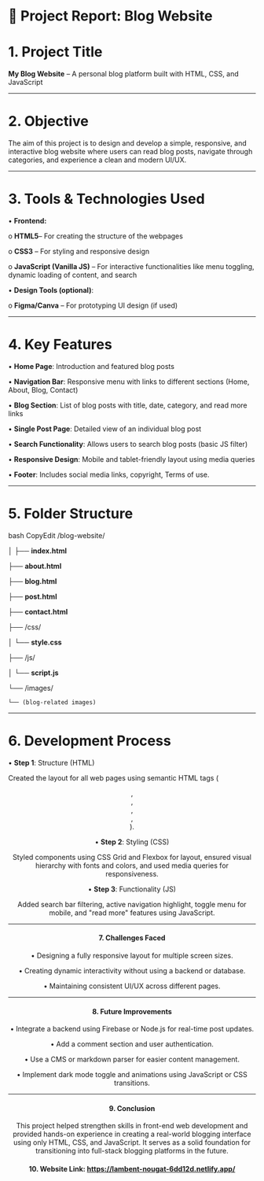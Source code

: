 # 📄 Project Report: Blog Website
# 1. Project Title
**My Blog Website** – A personal blog platform built with HTML, CSS, and JavaScript
________________________________________
# 2. Objective
The aim of this project is to design and develop a simple, responsive, and interactive blog website where users can read blog posts, navigate through categories, and experience a clean and modern UI/UX.
________________________________________
# 3. Tools & Technologies Used
•	**Frontend:**

o	**HTML5**– For creating the structure of the webpages

o	**CSS3** – For styling and responsive design

o	**JavaScript (Vanilla JS)** – For interactive functionalities like menu toggling, dynamic loading of content, and search

•	**Design Tools (optional)**:

o	**Figma/Canva** – For prototyping UI design (if used)

________________________________________
# 4. Key Features
•	**Home Page**: Introduction and featured blog posts

•	**Navigation Bar**: Responsive menu with links to different sections (Home, About, Blog, Contact)

•   **Blog Section**: List of blog posts with title, date, category, and read more links

•	**Single Post Page**: Detailed view of an individual blog post

•	**Search Functionality**: Allows users to search blog posts (basic JS filter)

•	**Responsive Design**: Mobile and tablet-friendly layout using media queries

•	**Footer**: Includes social media links, copyright, Terms of use.
________________________________________
# 5. Folder Structure
bash
CopyEdit
/blog-website/

│
├── **index.html**

├── **about.html**

├── **blog.html**

├── **post.html**

├── **contact.html**

├── /css/

│   └── **style.css**

├── /js/

│   └── **script.js**

└── /images/

    └── (blog-related images)
    
________________________________________
# 6. Development Process
•	**Step 1**: Structure (HTML)

Created the layout for all web pages using semantic HTML tags (<header>, <nav>, <section>, <article>, <footer>).

•	**Step 2**: Styling (CSS)

Styled components using CSS Grid and Flexbox for layout, ensured visual hierarchy with fonts and colors, and used media queries for responsiveness.

•	**Step 3**: Functionality (JS)

Added search bar filtering, active navigation highlight, toggle menu for mobile, and "read more" features using JavaScript.
________________________________________
# 7. Challenges Faced
•	Designing a fully responsive layout for multiple screen sizes.

•	Creating dynamic interactivity without using a backend or database.

•	Maintaining consistent UI/UX across different pages.
________________________________________
# 8. Future Improvements
•	Integrate a backend using Firebase or Node.js for real-time post updates.

•	Add a comment section and user authentication.

•	Use a CMS or markdown parser for easier content management.

•	Implement dark mode toggle and animations using JavaScript or CSS transitions.
________________________________________
# 9. Conclusion
This project helped strengthen skills in front-end web development and provided hands-on experience in creating a real-world blogging interface using only HTML, CSS, and JavaScript. It serves as a solid foundation for transitioning into full-stack blogging platforms in the future.

# 10. Website Link: https://lambent-nougat-6dd12d.netlify.app/

